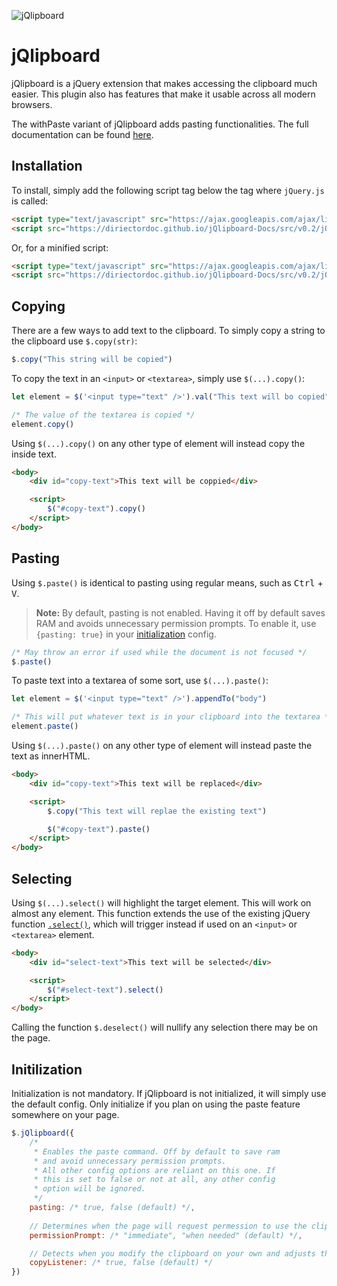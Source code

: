 ![jQlipboard](https://user-images.githubusercontent.com/66105586/110230030-c00dce80-7edb-11eb-9d03-2d796745e606.png)

# jQlipboard
jQlipboard is a jQuery extension that makes accessing the clipboard much easier. This plugin also has features that make it usable across all modern browsers.

The withPaste variant of jQlipboard adds pasting functionalities. The full documentation can be found [here](https://diriectordoc.github.io/jQlipboard-Docs).

## Installation
To install, simply add the following script tag below the tag where `jQuery.js` is called:

```html
<script type="text/javascript" src="https://ajax.googleapis.com/ajax/libs/jquery/3.5.1/jquery.js"></script>
<script src="https://diriectordoc.github.io/jQlipboard-Docs/src/v0.2/jQlipboard.withPaste.js"></script>
```

Or, for a minified script:

```html
<script type="text/javascript" src="https://ajax.googleapis.com/ajax/libs/jquery/3.5.1/jquery.min.js"></script>
<script src="https://diriectordoc.github.io/jQlipboard-Docs/src/v0.2/jQlipboard.withPaste.min.js"></script>
```

## Copying
There are a few ways to add text to the clipboard. To simply copy a string to the clipboard use `$.copy(str)`:

```javascript
$.copy("This string will be copied")
```

To copy the text in an `<input>` or `<textarea>`, simply use `$(...).copy()`:

```javascript
let element = $('<input type="text" />').val("This text will bo copied").appendTo("body")

/* The value of the textarea is copied */
element.copy()
```

Using `$(...).copy()` on any other type of element will instead copy the inside text.

```html
<body>
	<div id="copy-text">This text will be coppied</div>

	<script>
		$("#copy-text").copy()
	</script>
</body>
```

## Pasting
Using `$.paste()` is identical to pasting using regular means, such as <kbd>Ctrl</kbd> + <kbd>V</kbd>.

> **Note:** By default, pasting is not enabled. Having it off by default saves RAM and avoids unnecessary permission prompts. To enable it, use `{pasting: true}` in your [initialization](#initilization) config.

```javascript
/* May throw an error if used while the document is not focused */
$.paste()
```

To paste text into a textarea of some sort, use `$(...).paste()`:

```javascript
let element = $('<input type="text" />').appendTo("body")

/* This will put whatever text is in your clipboard into the textarea */
element.paste()
```

Using `$(...).paste()` on any other type of element will instead paste the text as innerHTML.

```html
<body>
	<div id="copy-text">This text will be replaced</div>

	<script>
		$.copy("This text will replae the existing text")

		$("#copy-text").paste()
	</script>
</body>
```

## Selecting
Using `$(...).select()` will highlight the target element. This will work on almost any element. This function extends the use of the existing jQuery function [`.select()`](https://api.jquery.com/select/), which will trigger instead if used on an `<input>` or `<textarea>` element.

```html
<body>
	<div id="select-text">This text will be selected</div>

	<script>
		$("#select-text").select()
	</script>
</body>
```

Calling the function `$.deselect()` will nullify any selection there may be on the page.

## Initilization
Initialization is not mandatory. If jQlipboard is not initialized, it will simply use the default config. Only initialize if you plan on using the paste feature somewhere on your page.

```javascript
$.jQlipboard({
	/*
	 * Enables the paste command. Off by default to save ram
	 * and avoid unnecessary permission prompts.
	 * All other config options are reliant on this one. If
	 * this is set to false or not at all, any other config
	 * option will be ignored.
	 */
	pasting: /* true, false (default) */,
			  
	// Determines when the page will request permession to use the clipboard; on load or when needed
	permissionPrompt: /* "immediate", "when needed" (default) */,

	// Detects when you modify the clipboard on your own and adjusts the functions accordingly
	copyListener: /* true, false (default) */
})
```
